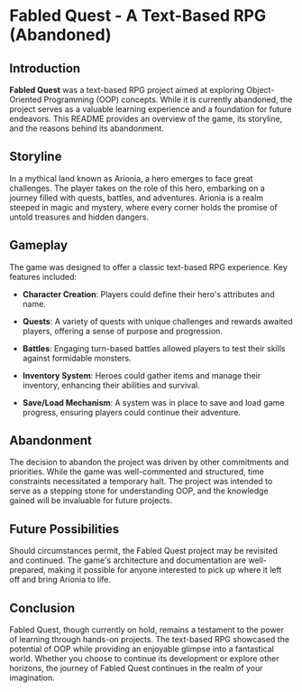 # Fabled Quest - A Text-Based RPG (Abandoned)

## Introduction

**Fabled Quest** was a text-based RPG project aimed at exploring Object-Oriented Programming (OOP) concepts. While it is currently abandoned, the project serves as a valuable learning experience and a foundation for future endeavors. This README provides an overview of the game, its storyline, and the reasons behind its abandonment.

## Storyline

In a mythical land known as Arionia, a hero emerges to face great challenges. The player takes on the role of this hero, embarking on a journey filled with quests, battles, and adventures. Arionia is a realm steeped in magic and mystery, where every corner holds the promise of untold treasures and hidden dangers.

## Gameplay

The game was designed to offer a classic text-based RPG experience. Key features included:

- **Character Creation**: Players could define their hero's attributes and name.

- **Quests**: A variety of quests with unique challenges and rewards awaited players, offering a sense of purpose and progression.

- **Battles**: Engaging turn-based battles allowed players to test their skills against formidable monsters.

- **Inventory System**: Heroes could gather items and manage their inventory, enhancing their abilities and survival.

- **Save/Load Mechanism**: A system was in place to save and load game progress, ensuring players could continue their adventure.

## Abandonment

The decision to abandon the project was driven by other commitments and priorities. While the game was well-commented and structured, time constraints necessitated a temporary halt. The project was intended to serve as a stepping stone for understanding OOP, and the knowledge gained will be invaluable for future projects.

## Future Possibilities

Should circumstances permit, the Fabled Quest project may be revisited and continued. The game's architecture and documentation are well-prepared, making it possible for anyone interested to pick up where it left off and bring Arionia to life.

## Conclusion

Fabled Quest, though currently on hold, remains a testament to the power of learning through hands-on projects. The text-based RPG showcased the potential of OOP while providing an enjoyable glimpse into a fantastical world. Whether you choose to continue its development or explore other horizons, the journey of Fabled Quest continues in the realm of your imagination.
